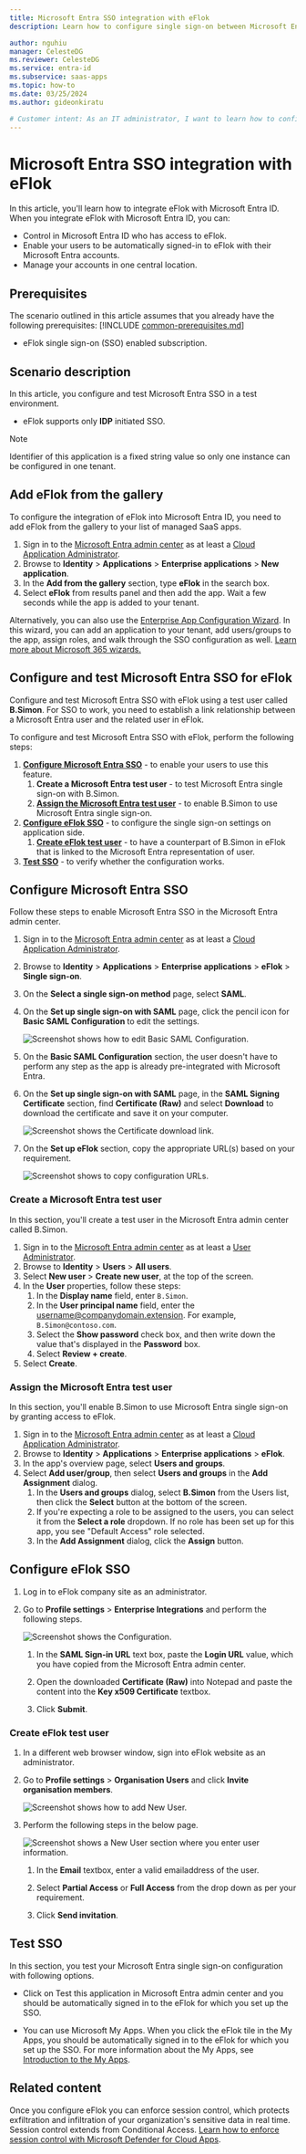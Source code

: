 ```yaml
---
title: Microsoft Entra SSO integration with eFlok
description: Learn how to configure single sign-on between Microsoft Entra ID and eFlok.

author: nguhiu
manager: CelesteDG
ms.reviewer: CelesteDG
ms.service: entra-id
ms.subservice: saas-apps
ms.topic: how-to
ms.date: 03/25/2024
ms.author: gideonkiratu

# Customer intent: As an IT administrator, I want to learn how to configure single sign-on between Microsoft Entra ID and eFlok so that I can control who has access to eFlok, enable automatic sign-in with Microsoft Entra accounts, and manage my accounts in one central location.
---
```


# Microsoft Entra SSO integration with eFlok

In this article,  you'll learn how to integrate eFlok with Microsoft Entra ID. When you integrate eFlok with Microsoft Entra ID, you can:

* Control in Microsoft Entra ID who has access to eFlok.
* Enable your users to be automatically signed-in to eFlok with their Microsoft Entra accounts.
* Manage your accounts in one central location.

## Prerequisites
The scenario outlined in this article assumes that you already have the following prerequisites:
[!INCLUDE [common-prerequisites.md](~/identity/saas-apps/includes/common-prerequisites.md)]
* eFlok single sign-on (SSO) enabled subscription.

## Scenario description

In this article,  you configure and test Microsoft Entra SSO in a test environment.

* eFlok supports only **IDP** initiated SSO.

> [!NOTE]
> Identifier of this application is a fixed string value so only one instance can be configured in one tenant.

## Add eFlok from the gallery

To configure the integration of eFlok into Microsoft Entra ID, you need to add eFlok from the gallery to your list of managed SaaS apps.

1. Sign in to the [Microsoft Entra admin center](https://entra.microsoft.com) as at least a [Cloud Application Administrator](~/identity/role-based-access-control/permissions-reference.md#cloud-application-administrator).
1. Browse to **Identity** > **Applications** > **Enterprise applications** > **New application**.
1. In the **Add from the gallery** section, type **eFlok** in the search box.
1. Select **eFlok** from results panel and then add the app. Wait a few seconds while the app is added to your tenant.

Alternatively, you can also use the [Enterprise App Configuration Wizard](https://portal.office.com/AdminPortal/home?Q=Docs#/azureadappintegration). In this wizard, you can add an application to your tenant, add users/groups to the app, assign roles, and walk through the SSO configuration as well. [Learn more about Microsoft 365 wizards.](/microsoft-365/admin/misc/azure-ad-setup-guides)

## Configure and test Microsoft Entra SSO for eFlok

Configure and test Microsoft Entra SSO with eFlok using a test user called **B.Simon**. For SSO to work, you need to establish a link relationship between a Microsoft Entra user and the related user in eFlok.

To configure and test Microsoft Entra SSO with eFlok, perform the following steps:

1. **[Configure Microsoft Entra SSO](#configure-microsoft-entra-sso)** - to enable your users to use this feature.
    1. **Create a Microsoft Entra test user** - to test Microsoft Entra single sign-on with B.Simon.
    1. **[Assign the Microsoft Entra test user](#assign-the-microsoft-entra-id-test-user)** - to enable B.Simon to use Microsoft Entra single sign-on.
1. **[Configure eFlok SSO](#configure-eflok-sso)** - to configure the single sign-on settings on application side.
    1. **[Create eFlok test user](#create-eflok-test-user)** - to have a counterpart of B.Simon in eFlok that is linked to the Microsoft Entra representation of user.
1. **[Test SSO](#test-sso)** - to verify whether the configuration works.

## Configure Microsoft Entra SSO

Follow these steps to enable Microsoft Entra SSO in the Microsoft Entra admin center.

1. Sign in to the [Microsoft Entra admin center](https://entra.microsoft.com) as at least a [Cloud Application Administrator](~/identity/role-based-access-control/permissions-reference.md#cloud-application-administrator).
1. Browse to **Identity** > **Applications** > **Enterprise applications** > **eFlok** > **Single sign-on**.
1. On the **Select a single sign-on method** page, select **SAML**.
1. On the **Set up single sign-on with SAML** page, click the pencil icon for **Basic SAML Configuration** to edit the settings.

   ![Screenshot shows how to edit Basic SAML Configuration.](common/edit-urls.png "Basic Configuration")

1. On the **Basic SAML Configuration** section, the user doesn't have to perform any step as the app is already pre-integrated with Microsoft Entra.

1. On the **Set up single sign-on with SAML** page, in the **SAML Signing Certificate** section, find **Certificate (Raw)** and select **Download** to download the certificate and save it on your computer.

	![Screenshot shows the Certificate download link.](common/certificateraw.png "Certificate")

1. On the **Set up eFlok** section, copy the appropriate URL(s) based on your requirement.

	![Screenshot shows to copy configuration URLs.](common/copy-configuration-urls.png "Metadata")

<a name='create-a-microsoft-entra-id-test-user'></a>

### Create a Microsoft Entra test user

In this section, you'll create a test user in the Microsoft Entra admin center called B.Simon.

1. Sign in to the [Microsoft Entra admin center](https://entra.microsoft.com) as at least a [User Administrator](~/identity/role-based-access-control/permissions-reference.md#user-administrator).
1. Browse to **Identity** > **Users** > **All users**.
1. Select **New user** > **Create new user**, at the top of the screen.
1. In the **User** properties, follow these steps:
   1. In the **Display name** field, enter `B.Simon`.  
   1. In the **User principal name** field, enter the username@companydomain.extension. For example, `B.Simon@contoso.com`.
   1. Select the **Show password** check box, and then write down the value that's displayed in the **Password** box.
   1. Select **Review + create**.
1. Select **Create**.

<a name='assign-the-microsoft-entra-id-test-user'></a>

### Assign the Microsoft Entra test user

In this section, you'll enable B.Simon to use Microsoft Entra single sign-on by granting access to eFlok.

1. Sign in to the [Microsoft Entra admin center](https://entra.microsoft.com) as at least a [Cloud Application Administrator](~/identity/role-based-access-control/permissions-reference.md#cloud-application-administrator).
1. Browse to **Identity** > **Applications** > **Enterprise applications** > **eFlok**.
1. In the app's overview page, select **Users and groups**.
1. Select **Add user/group**, then select **Users and groups** in the **Add Assignment** dialog.
   1. In the **Users and groups** dialog, select **B.Simon** from the Users list, then click the **Select** button at the bottom of the screen.
   1. If you're expecting a role to be assigned to the users, you can select it from the **Select a role** dropdown. If no role has been set up for this app, you see "Default Access" role selected.
   1. In the **Add Assignment** dialog, click the **Assign** button.

## Configure eFlok SSO

1. Log in to eFlok company site as an administrator.

1. Go to **Profile settings** > **Enterprise Integrations** and perform the following steps.

   ![Screenshot shows the Configuration.](./media/eflok-tutorial/settings.png "Configuration")

   1. In the **SAML Sign-in URL** text box, paste the **Login URL** value, which you have copied from the Microsoft Entra admin center.

   1. Open the downloaded **Certificate (Raw)** into Notepad and paste the content into the **Key x509 Certificate** textbox.

   1. Click **Submit**.

### Create eFlok test user

1. In a different web browser window, sign into eFlok website as an administrator.

1. Go to **Profile settings** > **Organisation Users** and click **Invite organisation members**.

   ![Screenshot shows how to add New User.](./media/eflok-tutorial/invite.png "New User")

1. Perform the following steps in the below page.

   ![Screenshot shows a New User section where you enter user information.](./media/eflok-tutorial/user.png "User Information")

   1. In the **Email** textbox, enter a valid emailaddress of the user.

   1. Select **Partial Access** or **Full Access** from the drop down as per your requirement.

   1. Click **Send invitation**.

## Test SSO 

In this section, you test your Microsoft Entra single sign-on configuration with following options.
 
* Click on Test this application in Microsoft Entra admin center and you should be automatically signed in to the eFlok for which you set up the SSO.
 
* You can use Microsoft My Apps. When you click the eFlok tile in the My Apps, you should be automatically signed in to the eFlok for which you set up the SSO. For more information about the My Apps, see [Introduction to the My Apps](https://support.microsoft.com/account-billing/sign-in-and-start-apps-from-the-my-apps-portal-2f3b1bae-0e5a-4a86-a33e-876fbd2a4510).

## Related content

Once you configure eFlok you can enforce session control, which protects exfiltration and infiltration of your organization's sensitive data in real time. Session control extends from Conditional Access. [Learn how to enforce session control with Microsoft Defender for Cloud Apps](/cloud-app-security/proxy-deployment-any-app).
